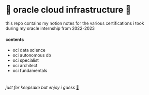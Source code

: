 
# 🚀 oracle cloud infrastructure 🚀
this repo contains my notion notes for the various certifications i took during my oracle internship from 2022-2023
#### contents
- oci data science
- oci autonomous db
- oci specialist
- oci architect
- oci fundamentals
#
_just for keepsake but enjoy i guess_ [🔗](http://holsoma.github.io/oci-notes)



